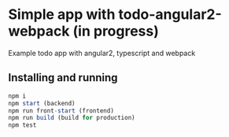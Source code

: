 # Simple app with todo-angular2-webpack (in progress)
Example todo app with angular2, typescript and webpack


## Installing and running ##
```javascript
npm i
npm start (backend)
npm run front-start (frontend)
npm run build (build for production)
npm test
```
